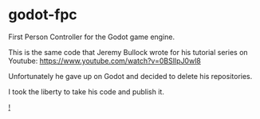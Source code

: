 # godot-fpc
First Person Controller for the Godot game engine.

This is the same code that Jeremy Bullock wrote for his tutorial series on Youtube:
https://www.youtube.com/watch?v=0BSlIpJ0wl8

Unfortunately he gave up on Godot and decided to delete his repositories.

I took the liberty to take his code and publish it.


[!](ScreenFlow.gif)